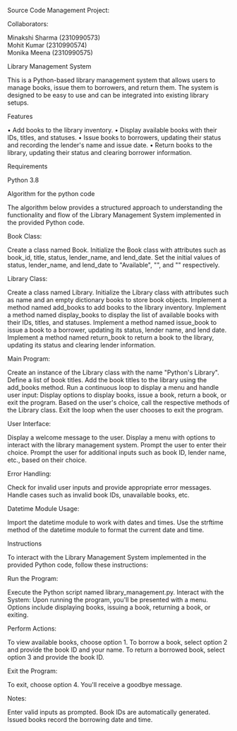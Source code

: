 Source Code Management Project:

Collaborators:

Minakshi Sharma  (2310990573)   
Mohit Kumar      (2310990574)  
Monika Meena     (2310990575)

Library Management System

This is a Python-based library management system that allows users to manage books, issue them to borrowers, and return them. The system is designed to be easy to use and can be integrated into existing library setups.

Features

•	Add books to the library inventory.
•	Display available books with their IDs, titles, and statuses.
•	Issue books to borrowers, updating their status and recording the lender's name and issue date.
•	Return books to the library, updating their status and clearing borrower information.

Requirements

Python 3.8

Algorithm for the python code

The algorithm below provides a structured approach to understanding the functionality and flow of the Library Management System implemented in the provided Python code.

Book Class:

Create a class named Book.
Initialize the Book class with attributes such as book_id, title, status, lender_name, and lend_date.
Set the initial values of status, lender_name, and lend_date to "Available", "", and "" respectively.

Library Class:

Create a class named Library.
Initialize the Library class with attributes such as name and an empty dictionary books to store book objects.
Implement a method named add_books to add books to the library inventory.
Implement a method named display_books to display the list of available books with their IDs, titles, and statuses.
Implement a method named issue_book to issue a book to a borrower, updating its status, lender name, and lend date.
Implement a method named return_book to return a book to the library, updating its status and clearing lender information.

Main Program:

Create an instance of the Library class with the name "Python's Library".
Define a list of book titles.
Add the book titles to the library using the add_books method.
Run a continuous loop to display a menu and handle user input:
Display options to display books, issue a book, return a book, or exit the program.
Based on the user's choice, call the respective methods of the Library class.
Exit the loop when the user chooses to exit the program.

User Interface:

Display a welcome message to the user.
Display a menu with options to interact with the library management system.
Prompt the user to enter their choice.
Prompt the user for additional inputs such as book ID, lender name, etc., based on their choice.

Error Handling:

Check for invalid user inputs and provide appropriate error messages.
Handle cases such as invalid book IDs, unavailable books, etc.

Datetime Module Usage:

Import the datetime module to work with dates and times.
Use the strftime method of the datetime module to format the current date and time.

Instructions

To interact with the Library Management System implemented in the provided Python code, follow these instructions:

Run the Program:

Execute the Python script named library_management.py.
Interact with the System:
Upon running the program, you'll be presented with a menu.
Options include displaying books, issuing a book, returning a book, or exiting.

Perform Actions:

To view available books, choose option 1.
To borrow a book, select option 2 and provide the book ID and your name.
To return a borrowed book, select option 3 and provide the book ID.

Exit the Program:

To exit, choose option 4. You'll receive a goodbye message.

Notes:

Enter valid inputs as prompted.
Book IDs are automatically generated.
Issued books record the borrowing date and time.


